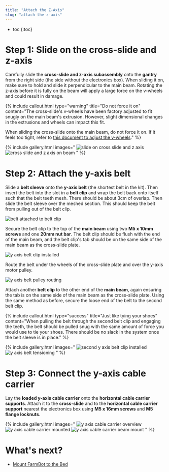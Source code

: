 ```yaml
---
title: "Attach the Z-Axis"
slug: "attach-the-z-axis"
---
```


* toc
{:toc}

# Step 1: Slide on the cross-slide and z-axis

Carefully slide the **cross-slide and z-axis subassembly** onto the **gantry** from the right side (the side without the electronics box). When sliding it on, make sure to hold and slide it perpendicular to the main beam. Rotating the z-axis before it is fully on the beam will apply a large force on the v-wheels and could result in damage.

{%
include callout.html
type="warning"
title="Do not force it on"
content="The cross-slide's v-wheels have been factory adjusted to fit snugly on the main beam's extrusion. However, slight dimensional changes in the extrusions and wheels can impact this fit.

When sliding the cross-slide onto the main beam, do not force it on. If it feels too tight, refer to [this document to adjust the v-wheels](../../Extras/eccentric-spacer-adjustment.md)."
%}

{% include gallery.html images="
![slide on cross slide and z axis](_images/slide_on_cross_slide_and_z_axis.png)
![cross slide and z axis on beam](_images/cross_slide_and_z_axis_on_beam.png)
" %}

# Step 2: Attach the y-axis belt

Slide a **belt sleeve** onto the **y-axis belt** (the shortest belt in the kit). Then insert the belt into the slot in a **belt clip** and wrap the belt back onto itself such that the belt teeth mesh. There should be about 3cm of overlap. Then slide the belt sleeve over the meshed section. This should keep the belt from pulling out of the belt clip.

![belt attached to belt clip](_images/belt_attached_to_belt_clip.png)

Secure the belt clip to the top of the **main beam** using two **M5 x 10mm screws** and one **20mm nut bar**. The belt clip should be flush with the end of the main beam, and the belt clip's tab should be on the same side of the main beam as the cross-slide plate.

![y axis belt clip installed](_images/y_axis_belt_clip_installed.png)

Route the belt under the wheels of the cross-slide plate and over the y-axis motor pulley.

![y axis belt pulley routing](_images/y_axis_belt_pulley_routing.png)

Attach another **belt clip** to the other end of the **main beam**, again ensuring the tab is on the same side of the main beam as the cross-slide plate. Using the same method as before, secure the loose end of the belt to the second belt clip.

{%
include callout.html
type="success"
title="Just like tying your shoes"
content="When pulling the belt through the second belt clip and engaging the teeth, the belt should be pulled snug with the same amount of force you would use to tie your shoes. There should be no slack in the system once the belt sleeve is in place."
%}

{% include gallery.html images="
![second y axis belt clip installed](_images/second_y_axis_belt_clip_installed.png)
![y axis belt tensioning](_images/y_axis_belt_tensioning.png)
" %}

# Step 3: Connect the y-axis cable carrier

Lay the **loaded y-axis cable carrier** onto the **horizontal cable carrier supports**. Attach it to the **cross-slide** and to the **horizontal cable carrier support** nearest the electronics box using **M5 x 16mm screws** and **M5 flange locknuts**.

{% include gallery.html images="
![y axis cable carrier overview](_images/y_axis_cable_carrier_overview.png)
![y axis cable carrier mounted](_images/y_axis_cable_carrier_mounted.png)
![y axis cable carrier beam mount](_images/y_axis_cable_carrier_beam_mount.png)
" %}

# What's next?

 * [Mount FarmBot to the Bed](mount-farmbot-to-the-bed.md)
